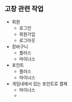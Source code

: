 
## 고창 관련 작업

- 회원
  - 로그인
  - 회원가입
  - 로그아웃
- 장바구니
  - 플러스
  - 마이너스
- 포인트
  - 플러스
  - 마이너스
- 게임내에서 있는 포인트로 결제
  - 마이너스
  - 